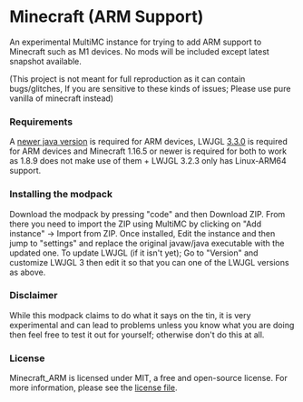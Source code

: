 # Minecraft (ARM Support)
An experimental MultiMC instance for trying to add ARM support to Minecraft such as M1 devices. No mods will be included except latest snapshot available.

(This project is not meant for full reproduction as it can contain bugs/glitches, If you are sensitive to these kinds of issues; Please use pure vanilla of minecraft instead)

### Requirements
A [newer java version](https://jdk.java.net/18) is required for ARM devices,
LWJGL [3.3.0](https://pastebin.com/raw/YUiiZY8J) is required for ARM devices and 
Minecraft 1.16.5 or newer is required for both to work as 1.8.9 does not make use of them + LWJGL 3.2.3 only has Linux-ARM64 support.

### Installing the modpack
Download the modpack by pressing "code" and then Download ZIP. From there you need to import the ZIP using MultiMC by clicking on "Add instance" -> Import from ZIP.
Once installed, Edit the instance and then jump to "settings" and replace the original javaw/java executable with the updated one. To update LWJGL (if it isn't yet); Go to "Version" and customize LWJGL 3 then edit it so that you can one of the LWJGL versions as above.

### Disclaimer
While this modpack claims to do what it says on the tin, it is very experimental and can lead to problems unless you know what you are doing then feel free to test it out for yourself; otherwise don't do this at all.

### License
Minecraft_ARM is licensed under MIT, a free and open-source license. For more information, please see the [license file](https://github.com/Kichura/minecraft_arm/blob/standard/LICENSE).
